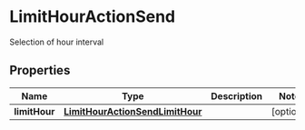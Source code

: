 

# LimitHourActionSend

Selection of hour interval
## Properties

Name | Type | Description | Notes
------------ | ------------- | ------------- | -------------
**limitHour** | [**LimitHourActionSendLimitHour**](LimitHourActionSendLimitHour.md) |  |  [optional]



